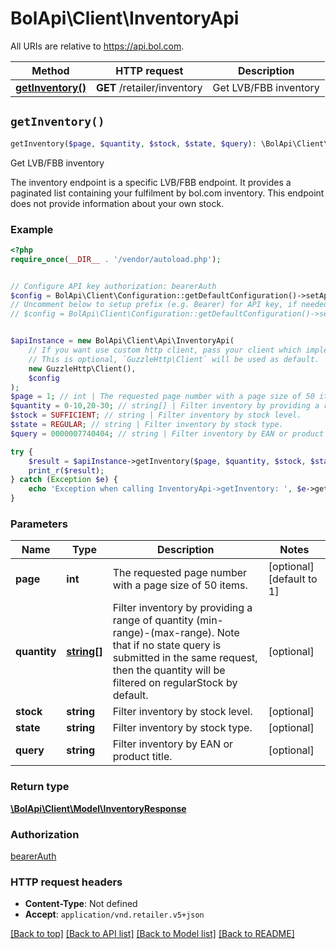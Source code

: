 # BolApi\Client\InventoryApi

All URIs are relative to https://api.bol.com.

Method | HTTP request | Description
------------- | ------------- | -------------
[**getInventory()**](InventoryApi.md#getInventory) | **GET** /retailer/inventory | Get LVB/FBB inventory


## `getInventory()`

```php
getInventory($page, $quantity, $stock, $state, $query): \BolApi\Client\Model\InventoryResponse
```

Get LVB/FBB inventory

The inventory endpoint is a specific LVB/FBB endpoint. It provides a paginated list containing your fulfilment by bol.com inventory. This endpoint does not provide information about your own stock.

### Example

```php
<?php
require_once(__DIR__ . '/vendor/autoload.php');


// Configure API key authorization: bearerAuth
$config = BolApi\Client\Configuration::getDefaultConfiguration()->setApiKey('Authorization', 'YOUR_API_KEY');
// Uncomment below to setup prefix (e.g. Bearer) for API key, if needed
// $config = BolApi\Client\Configuration::getDefaultConfiguration()->setApiKeyPrefix('Authorization', 'Bearer');


$apiInstance = new BolApi\Client\Api\InventoryApi(
    // If you want use custom http client, pass your client which implements `GuzzleHttp\ClientInterface`.
    // This is optional, `GuzzleHttp\Client` will be used as default.
    new GuzzleHttp\Client(),
    $config
);
$page = 1; // int | The requested page number with a page size of 50 items.
$quantity = 0-10,20-30; // string[] | Filter inventory by providing a range of quantity (min-range)-(max-range). Note that if no state query is submitted in the same request, then the quantity will be filtered on regularStock by default.
$stock = SUFFICIENT; // string | Filter inventory by stock level.
$state = REGULAR; // string | Filter inventory by stock type.
$query = 0000007740404; // string | Filter inventory by EAN or product title.

try {
    $result = $apiInstance->getInventory($page, $quantity, $stock, $state, $query);
    print_r($result);
} catch (Exception $e) {
    echo 'Exception when calling InventoryApi->getInventory: ', $e->getMessage(), PHP_EOL;
}
```

### Parameters

Name | Type | Description  | Notes
------------- | ------------- | ------------- | -------------
 **page** | **int**| The requested page number with a page size of 50 items. | [optional] [default to 1]
 **quantity** | [**string[]**](../Model/string.md)| Filter inventory by providing a range of quantity (min-range)-(max-range). Note that if no state query is submitted in the same request, then the quantity will be filtered on regularStock by default. | [optional]
 **stock** | **string**| Filter inventory by stock level. | [optional]
 **state** | **string**| Filter inventory by stock type. | [optional]
 **query** | **string**| Filter inventory by EAN or product title. | [optional]

### Return type

[**\BolApi\Client\Model\InventoryResponse**](../Model/InventoryResponse.md)

### Authorization

[bearerAuth](../../README.md#bearerAuth)

### HTTP request headers

- **Content-Type**: Not defined
- **Accept**: `application/vnd.retailer.v5+json`

[[Back to top]](#) [[Back to API list]](../../README.md#endpoints)
[[Back to Model list]](../../README.md#models)
[[Back to README]](../../README.md)
